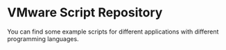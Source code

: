 # VMware Script Repository
You can find some example scripts for different applications with different programming languages.


